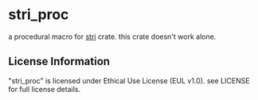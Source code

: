 # stri_proc

a procedural macro for [stri](https://crates.io/crates/stri) crate. this crate doesn't work alone.

## License Information

"stri_proc" is licensed under Ethical Use License (EUL v1.0). see LICENSE for full license details.
